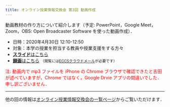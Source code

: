 ```yaml
---
title: オンライン授業情報交換会 第3回 動画作成
---
```


動画教材の作り方について紹介します（予定: PowerPoint，Google Meet，Zoom，OBS: Open Broadcaster Software を使った動画作成）．

- 日時：2020年4月30日 12:10-12:50
- 対象：本学の授業を担当する教員や授業支援をする方々
- [**スライド**はこちら](luncheon_3_slides.pdf)
- [**録画**はこちら](https://sites.google.com/g.ecc.u-tokyo.ac.jp/utelecon-movies/events-luncheon-2020S/2020-04-30) <small>（閲覧には[ECCSクラウドメール](/eccs_cloud_email/)が必要です）</small>

<strong style="font-weight: normal; color: red;">注: 動画内で mp3 ファイルを iPhone の Chrome ブラウザで確認できたと吉田が述べていますが，Chrome ではなく，Google Drvie アプリの間違いでした．申し訳ございません．</strong>

---

他の回の情報は[オンライン授業情報交換会の一覧ページ](/events/luncheon/)からご覧いただけます．
